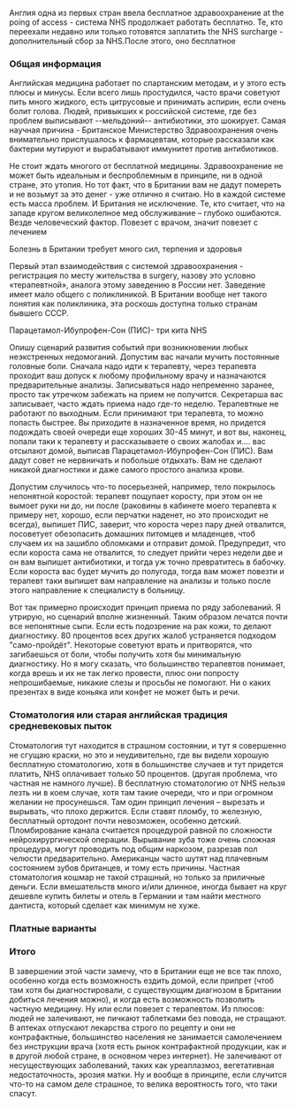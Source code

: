Англия одна из первых стран ввела бесплатное здравоохранение at the poing of acсess - система NHS продолжает работать бесплатно. Те, кто переехали недавно или только готовятся заплатить the NHS surcharge - дополнительный сбор за NHS.После этого, оно бесплатное

### Общая информация

Английская медицина работает по спартанским методам, и у этого есть плюсы и минусы. Если всего лишь простудился, часто врачи советуют пить много жидкого, есть цитрусовые и принимать аспирин, если очень болит голова. Людей, привыкших к российской системе, где без проблем выписывают --мельдоний-- антибиотики, это шокирует. Самая научная причина - Британское Министерство Здравоохранения очень внимательно прислушалось к фармацевтам, которые рассказали как бактерии мутируют и вырабатывают иммунитет против антибиотиков. 

Не стоит ждать многого от бесплатной медицины. Здравоохранение не может быть идеальным и беспроблемным в принципе, ни в одной стране, это утопия. Но тот факт, что в Британии вам не дадут помереть и не возьмут за это денег - уже отлично я считаю. Но в каждой системе есть масса проблем. И Британия не исключение. Те, кто считает, что на западе кругом великолепное мед обслуживание – глубоко ошибаются. Везде человеческий фактор. Повезет с врачом, значит повезет с лечением

Болезнь в Британии требует много сил, терпения и здоровья

Первый этап взаимодействия с системой здравоохранения - регистрация по месту жительства в surgery, назову это условно «терапевтной», аналога этому заведению в России нет. Заведение имеет мало общего с поликлиникой. В Британии вообще нет такого понятия как поликлиника, эта роскошь доступна только странам бывшего СССР.

Парацетамол-Ибупрофен-Сон (ПИС)- три кита NHS

Опишу сценарий развития событий при возникновении любых неэкстренных недомоганий. 
Допустим вас начали мучить постоянные головные боли. Сначала надо идти к терапевту, через терапевта проходит ваш допуск к любому профильному врачу и назначаются предварительные анализы. Записываться надо непременно заранее, просто так утречком забежать на прием не получится. Секретарша вас записывает, часто ждать приема надо где-то неделю. Терапевтные не работают по выходным. Если принимают три терапевта, то можно попасть быстрее.
Вы приходите в назначенное время, но придется подождать своей очереди еще хороших 30-45 минут, и вот вы, наконец, попали таки к терапевту и рассказываете о своих жалобах и.... вас отсылают домой, выписав Парацетамол-Ибупрофен-Сон (ПИС). Вам дадут совет не нервничать и побольше отдыхать. Вам не сделают никакой диагностики и даже самого простого анализа крови.

Допустим случилось что-то посерьезней, например, тело покрылось непонятной коростой: терапевт пощупает коросту, при этом он не вымоет руки ни до, ни после (раковины в кабинете моего терапевта к примеру нет, хорошо, если перчатки наденет, но это происходит не всегда), выпишет ПИС, заверит, что короста через пару дней отвалится, посоветует обезопасить домашних питомцев и младенцев, чтоб случаем их на зашибло обломками и отправит домой. Предупредит, что если короста сама не отвалится, то следует прийти через недели две и он вам выпишет антибиотики, и тогда уж точно превратитесь в бабочку. Если короста вас будет мучить до полугода, тогда вам может повезти и терапевт таки выпишет вам направление на анализы и только после этого направление к специалисту в больницу.

Вот так примерно происходит принцип приема по ряду заболеваний. Я утрирую, но сценарий вполне жизненный. Таким образом лечатся почти все непонятные сыпи. Если есть подозрение на рак кожи, то делают диагностику. 80 процентов всех других жалоб устраняется подходом "само-пройдёт". Некоторые советуют врать и притворятся, что загибаешься от боли, чтобы получить хотя бы минимальную диагностику. Но я могу сказать, что большинство терапевтов понимает, когда врешь и их не так легко провести, плюс они попросту непрошибаемые, никакие слезы и просьбы не помогают. Ни о каких презентах в виде коньяка или конфет не может быть и речи. 


### Стоматология или старая английская традиция средневековых пыток

Стоматология тут находится в страшном состоянии, и тут я совершенно не сгущаю краски, но это и неудивительно, где вы видели хорошую бесплатную стоматологию, хотя в большинстве случаев и тут придется платить, NHS оплачивает только 50 процентов. (другая проблема, что частная не намного лучше). В бесплатную стоматологию от NHS нельзя лезть ни в коем случае, хотя там такие очереди, что и при огромном желании не просунешься. Там один принцип лечения – вырезать и вырывать, что плохо держится. Если ставят пломбу, то железную, бесплатный ортодонт почти невозможен, особенно детский. Пломбирование канала считается процедурой равной по сложности нейрохирургической операции. Вырывание зуба тоже очень сложная процедура, могут проводить под общим наркозом, разрезав пол челюсти предварительно. Американцы часто шутят над плачевным состоянием зубов британцев, и тому есть причины. Частная стоматология кошмар не такой страшный, но только за приличные деньги. Если вмешательств много и/или длинное, иногда бывает на круг дешевле купить билеты и отель в Германии и там найти местного дантиста, который сделает как минимум не хуже. 


### Платные варианты


### Итого

В завершении этой части замечу, что в Британии еще не все так плохо, особенно когда есть возможность ездить домой, если припрет (чтоб там хотя бы диагностировали, с существующим диагнозом в Британии добиться лечения можно), и когда есть возможность позволить частную медицину. Ну или если повезет с терапевтом. 
Из плюсов: людей не залечивают, не пичкают таблетками без повода, не стращают. В аптеках отпускают лекарства строго по рецепту и они не контрафактные, большинство населения не занимается самолечением без инструкции врача (хотя есть рынок контрафактной продукции, как и в другой любой стране, в основном через интернет). Не залечивают от несуществующих заболеваний, таких как уреаплазмоз, вегетативная недостаточность, эрозия матки. Ну и вообще в принципе, если случится что-то на самом деле страшное, то велика вероятность того, что таки спасут. 
